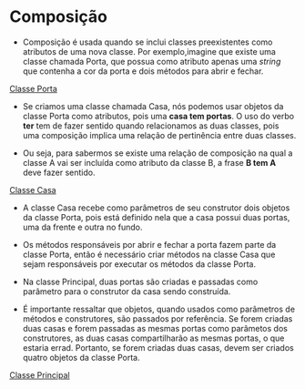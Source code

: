 # Composição

- Composição é usada quando se inclui classes preexistentes como atributos de uma nova classe. Por exemplo,imagine que existe uma classe chamada Porta, que possua como atributo apenas uma *string* que contenha a cor da porta e dois métodos para abrir e fechar.

[Classe Porta](.Porta.java)

- Se criamos uma classe chamada Casa, nós podemos usar objetos da classe Porta como atributos, pois uma **casa tem portas**. O uso do verbo **ter** tem de fazer sentido quando relacionamos as duas classes, pois uma composição implica uma relação de pertinência entre duas classes.

- Ou seja, para sabermos se existe uma relação de composição na qual a classe A vai ser incluída como atributo da classe B, a frase **B tem A** deve fazer sentido.

[Classe Casa](./Casa.java)

- A classe Casa recebe como parâmetros de seu construtor dois objetos da classe Porta, pois está definido nela que a casa possui duas portas, uma da frente e outra no fundo.

- Os métodos responsáveis por abrir e fechar a porta fazem parte da classe Porta, então é necessário criar métodos na classe Casa que sejam responsáveis por executar os métodos da classe Porta.

- Na classe Principal, duas portas são criadas e passadas como parâmetro para o construtor da casa sendo construída.

- É importante ressaltar que objetos, quando usados como parâmetros de métodos e construtores, são passados por referência. Se forem criadas duas casas e forem passadas as mesmas portas como parâmetos dos construtores, as duas casas compartilharão as mesmas portas, o que estaria errad. Portanto, se forem criadas duas casas, devem ser criados quatro objetos da classe Porta.

[Classe Principal](./Principal.java)
